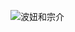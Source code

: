 ![波妞和宗介](https://user-images.githubusercontent.com/102322116/191755255-1604b1c1-0069-4d3e-898b-0ceed3482a20.jpg)
